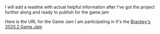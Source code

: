 I will add a readme with actual helpful information after I've got the project further along and ready to publish for the game jam

Here is the URL for the Game Jam I am participating in
It's the [Brackey's 2025.2 Game Jam](https://itch.io/jam/brackeys-14)
